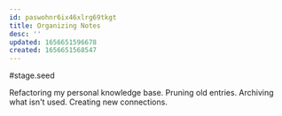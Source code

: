 ```yaml
---
id: paswohnr6ix46xlrg69tkgt
title: Organizing Notes
desc: ''
updated: 1656651596678
created: 1656651568547
---
```


#stage.seed

Refactoring my personal knowledge base. Pruning old entries. Archiving what isn't used. Creating new connections. 
